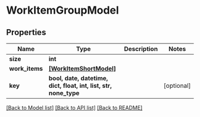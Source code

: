 # WorkItemGroupModel


## Properties
Name | Type | Description | Notes
------------ | ------------- | ------------- | -------------
**size** | **int** |  | 
**work_items** | [**[WorkItemShortModel]**](WorkItemShortModel.md) |  | 
**key** | **bool, date, datetime, dict, float, int, list, str, none_type** |  | [optional] 

[[Back to Model list]](../README.md#documentation-for-models) [[Back to API list]](../README.md#documentation-for-api-endpoints) [[Back to README]](../README.md)


